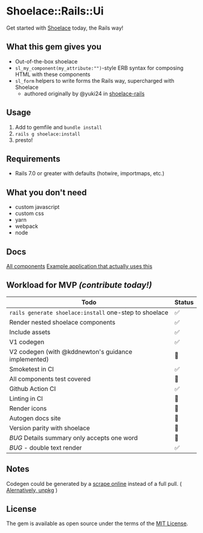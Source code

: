 # Shoelace::Rails::Ui
Get started with [Shoelace](https://shoelace.style/) today, the Rails way!

## What this gem gives you

* Out-of-the-box shoelace
* `sl_my_component(my_attribute:"")`-style ERB syntax for composing HTML with these components
* `sl_form` helpers to write forms the Rails way, supercharged with Shoelace      
  * authored originally by @yuki24 in [shoelace-rails](https://github.com/yuki24/shoelace-rails)

## Usage

1. Add to gemfile and `bundle install`
1. `rails g shoelace:install`
1. presto!

## Requirements
* Rails 7.0 or greater with defaults (hotwire, importmaps, etc.)

## What you don't need

* custom javascript
* custom css
* yarn
* webpack
* node

## Docs

[All components](#)
[Example application that actually uses this](https://github.com/Schwad/shoelace-rails-ui-example)

## Workload for MVP _(contribute today!)_

| Todo  | Status |
| ------------- | ------------- |
| `rails generate shoelace:install` one-step to shoelace | ✅ |
| Render nested shoelace components  | ✅ |
| Include assets | ✅ |
| V1 codegen | ✅ |
| V2 codegen (with @kddnewton's guidance implemented) | 🔲 |
| Smoketest in CI | ✅ |
| All components test covered | 🔲 |
| Github Action CI | ✅ |
| Linting in CI | 🔲 |
| Render icons  | 🔲  |
| Autogen docs site  | 🔲  |
| Version parity with shoelace  | 🔲  |
| *BUG* Details summary only accepts one word  | 🔲  |
| *BUG* - double text render | ✅ |

## Notes

Codegen could be generated by a [scrape online](https://cdn.jsdelivr.net/npm/@shoelace-style/shoelace@2.0.0-beta.64/dist/components/alert/alert.d.ts) instead of a full pull. ( [Alernatively, unpkg](https://unpkg.com/) )

## License
The gem is available as open source under the terms of the [MIT License](https://opensource.org/licenses/MIT).
